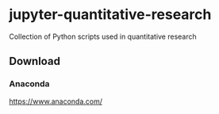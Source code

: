 # jupyter-quantitative-research
Collection of Python scripts used in quantitative research

## Download

### Anaconda

https://www.anaconda.com/
